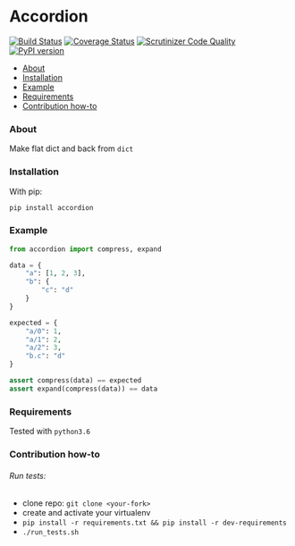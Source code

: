 # Accordion

[![Build Status](https://travis-ci.org/newmediatech/accordion.svg?branch=master)](https://travis-ci.org/newmediatech/accordion) 
[![Coverage Status](https://coveralls.io/repos/github/ruslux/accordion/badge.svg?branch=master)](https://coveralls.io/github/ruslux/accordion)
[![Scrutinizer Code Quality](https://scrutinizer-ci.com/g/ruslux/accordion/badges/quality-score.png?b=master)](https://scrutinizer-ci.com/g/ruslux/accordion)
[![PyPI version](https://badge.fury.io/py/accordion.svg)](https://badge.fury.io/py/accordion)

- [About](#about)
- [Installation](#installation)
- [Example](#example)
- [Requirements](#requirements)
- [Contribution how-to](#contribution)

### <a name="about"/>About</a>
Make flat dict and back from `dict`


### <a name="installation"/>Installation</a>
With pip:
```bash
pip install accordion
```

### <a name="example"/>Example</a>
```python
from accordion import compress, expand

data = {
    "a": [1, 2, 3],
    "b": {
        "c": "d"
    }
}

expected = {
    "a/0": 1,
    "a/1": 2,
    "a/2": 3,
    "b.c": "d"
}

assert compress(data) == expected
assert expand(compress(data)) == data
```
### <a name="requirements"/>Requirements</a>
Tested with `python3.6`

### <a name="contribution"/>Contribution how-to</a>
###### Run tests:
* clone repo: `git clone <your-fork>`
* create and activate your virtualenv
* `pip install -r requirements.txt && pip install -r dev-requirements`
* `./run_tests.sh`
